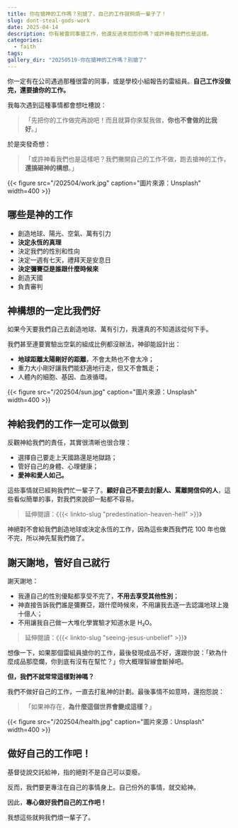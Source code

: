 ```yaml
---
title: 你在搶神的工作嗎？別搶了，自己的工作就夠煩一輩子了！
slug: dont-steal-gods-work
date: 2025-04-14
description: 你有被雷同事搶工作，他還反過來抱怨你嗎？或許神看我們也是這樣。
categories:
  - faith
tags:
gallery_dir: "20250519-你在搶神的工作嗎？別搶了"
---
```


你一定有在公司遇過那種很雷的同事，或是學校小組報告的雷組員。**自己工作沒做完，還要搶你的工作。**

我每次遇到這種事情都會想吐槽說：

> 「先把你的工作做完再說吧！而且就算你來幫我做，**你也不會做的比我好**。」

於是突發奇想：

> 「或許神看我們也是這樣吧？我們撇開自己的工作不做，跑去搶神的工作，**還搞砸神的構想**。」

{{< figure src="/202504/work.jpg" caption="圖片來源：Unsplash" width=400 >}}

## 哪些是神的工作

- 創造地球、陽光、空氣、萬有引力
- **決定永恆的真理**
- 決定我們的性別和性向
- 決定一週有七天，禮拜天是安息日
- **決定彌賽亞是誰跟什麼時候來**
- 創造天國
- 負責審判

## 神構想的一定比我們好

如果今天要我們自己去創造地球、萬有引力，我還真的不知道該從何下手。

我們甚至連要實驗出空氣的組成比例都沒辦法，神卻能設計出：

- **地球距離太陽剛好的距離**，不會太熱也不會太冷；
- 重力大小剛好讓我們能舒適地行走，但又不會飄走；
- 人體內的細胞、基因、血液循環。

{{< figure src="/202504/sun.jpg" caption="圖片來源：Unsplash" width=400 >}}

## 神給我們的工作一定可以做到

反觀神給我們的責任，其實很清晰也很合理：

- 選擇自己要走上天國路還是地獄路；
- 管好自己的身體、心理健康；
- **愛神和愛人如己。**

這些事情就已經夠我們忙一輩子了。**顧好自己不要去討厭人、罵離開信仰的人**，這些看似簡單的事，對我們來說卻一點都不容易。

> 延伸閱讀：《{{< linkto-slug "predestination-heaven-hell" >}}》

神絕對不會給我們創造地球或決定永恆的工作，因為這些東西我們花 100 年也做不完，所以神先幫我們做了。

## 謝天謝地，管好自己就行

謝天謝地：

- 我連自己的性別優點都享受不完了，**不用去享受其他性別**；
- 神直接告訴我們誰是彌賽亞，跟什麼時候來，不用讓我去逐一去認識地球上幾十億人；
- 不用讓我自己做一大堆化學實驗才知道水是 H₂O。

> 延伸閱讀：《{{< linkto-slug "seeing-jesus-unbelief" >}}》

想像一下，如果那個雷組員搶你的工作，最後發現成品不好，還跟你說：「欸為什麼成品那麼爛，你到底有沒有在幫忙？」你大概理智線會斷掉吧。

**但，我們不就常常這樣對神嗎？**

我們不做好自己的工作，一直去打亂神的計劃。最後事情不如意時，還抱怨說：

> 「如果神存在，**為什麼這個世界會變成這樣？**」

{{< figure src="/202504/health.jpg" caption="圖片來源：Unsplash" width=400 >}}

## 做好自己的工作吧！

基督徒說交託給神，指的絕對不是自己可以耍廢。

反而，我們要更專注在自己的事情身上。自己份外的事情，就交給神。

因此，**專心做好我們自己的工作吧！**

我想這些就夠我們煩一輩子了。
